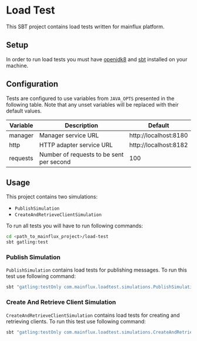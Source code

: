 # Load Test

This SBT project contains load tests written for mainflux platform.

## Setup

In order to run load tests you must have [openjdk8](http://openjdk.java.net/install/) and [sbt](https://www.scala-sbt.org/1.0/docs/Setup.html) installed on your machine.

## Configuration

Tests are configured to use variables from `JAVA_OPTS` presented in the
following table. Note that any unset variables will be replaced with their
default values.

| Variable | Description                              | Default               |
|----------|------------------------------------------|-----------------------|
| manager  | Manager service URL                      | http://localhost:8180 |
| http     | HTTP adapter service URL                 | http://localhost:8182 |
| requests | Number of requests to be sent per second | 100                   |

## Usage

This project contains two simulations:

- `PublishSimulation`
- `CreateAndRetrieveClientSimulation`

To run all tests you will have to run following commands:

```bash
cd <path_to_mainflux_project>/load-test
sbt gatling:test
```

### Publish Simulation

`PublishSimulation` contains load tests for publishing messages. To run this test use following command:

```bash
sbt "gatling:testOnly com.mainflux.loadtest.simulations.PublishSimulation"
```

### Create And Retrieve Client Simulation

`CreateAndRetrieveClientSimulation` contains load tests for creating and retrieving clients. To run this test use following command:

```bash
sbt "gatling:testOnly com.mainflux.loadtest.simulations.CreateAndRetrieveClientSimulation"
```
